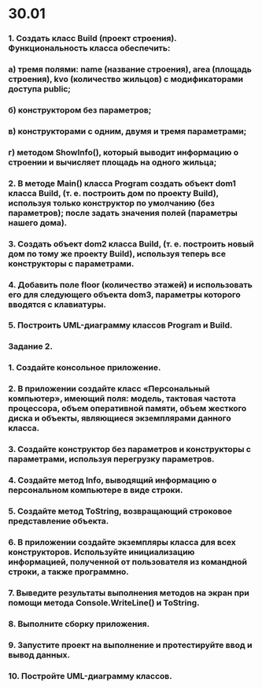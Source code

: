 # 30.01
### 1. Создать класс Build (проект строения). Функциональность класса обеспечить:

### а) тремя полями: name (название строения), area (площадь строения), kvo (количество жильцов) с модификаторами доступа public;

### б) конструктором без параметров;

### в) конструкторами с одним, двумя и тремя параметрами;

### г) методом ShowInfo(), который выводит информацию о строении и вычисляет площадь на одного жильца;

### 2. В методе Main() класса Program создать объект dom1 класса Build, (т. е. построить дом по проекту Build), используя только конструктор по умолчанию (без параметров); после задать значения полей (параметры нашего дома).

### 3. Создать объект dom2 класса Build, (т. е. построить новый дом по тому же проекту Build), используя теперь все конструкторы с параметрами.

### 4. Добавить поле floor (количество этажей) и использовать его для следующего объекта dom3, параметры которого вводятся с клавиатуры.

### 5. Построить UML-диаграмму классов Program и Build.

### Задание 2.
### 1. Создайте консольное приложение.

### 2. В приложении создайте класс «Персональный компьютер», имеющий поля: модель, тактовая частота процессора, объем оперативной памяти, объем жесткого диска и объекты, являющиеся экземплярами данного класса.

### 3. Создайте конструктор без параметров и конструкторы с параметрами, используя перегрузку параметров.

### 4.  Создайте метод Info, выводящий информацию о персональном компьютере в виде строки.

### 5.  Создайте метод ToString, возвращающий строковое представление объекта.

### 6.  В приложении создайте экземпляры класса для всех конструкторов. Используйте инициализацию информацией, полученной от пользователя из командной строки, а также программно.

### 7. Выведите результаты выполнения методов на экран при помощи метода Console.WriteLine() и ToString.

### 8. Выполните сборку приложения.

### 9.  Запустите проект на выполнение и протестируйте ввод и вывод данных.

### 10. Постройте UML-диаграмму классов.
